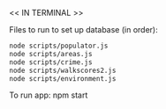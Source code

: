 << IN TERMINAL >>

Files to run to set up database (in order):

```bash
node scripts/populator.js
node scripts/areas.js
node scripts/crime.js
node scripts/walkscores2.js
node scripts/environment.js
```

To run app: npm start

